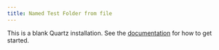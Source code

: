 ```yaml
---
title: Named Test Folder from file
---
```


This is a blank Quartz installation.
See the [documentation](https://quartz.jzhao.xyz) for how to get started.

